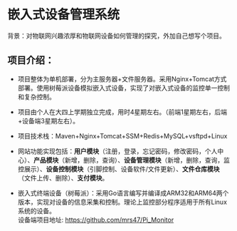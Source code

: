 # 嵌入式设备管理系统

背景：对物联网兴趣浓厚和物联网设备如何管理的探究，外加自己想写个项目。
## 项目介绍：
* 项目整体为单机部署，分为主服务器+文件服务器。采用Nginx+Tomcat方式部署。使用树莓派设备模拟嵌入式设备，实现了对嵌入式设备的监控单一控制和复杂控制。

* 项目由个人在大四上学期独立完成，用时4星期左右。（前端1星期左右，后端+设备端3星期左右）。
* 项目技术栈：Maven+Nginx+Tomcat+SSM+Redis+MySQL+vsftpd+Linux
* 网站功能实现包括：**用户模块**（注册，登录，忘记密码，修改密码，个人中心）、**产品模块**（新增，删除，查询）、**设备管理模块**（新增，删除，查询，监控展示）、**设备控制模块**（引脚控制、设备软件/文件更新）、**文件仓库模块**（文件上传、删除）、**支付模块**。
* 嵌入式终端设备（树莓派）：采用Go语言编写并编译成ARM32和ARM64两个版本，实现对设备的信息采集和控制。理论上监控部分程序适用于所有Linux系统的设备。  
设备端项目地址: https://github.com/mrs47/Pi_Monitor

 